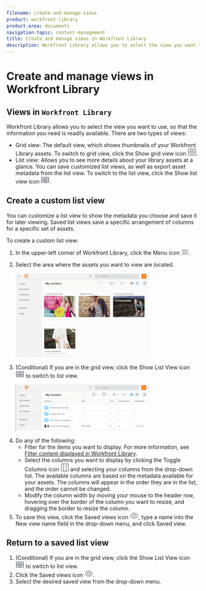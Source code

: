 ```yaml
---
filename: create-and-manage-views
product: workfront-library
product-area: documents
navigation-topic: content-management
title: Create and manage views in Workfront Library
description: Workfront Library allows you to select the view you want to use, so that the information you need is readily available. There are two types of views:
---
```


# Create and manage views in Workfront Library

## Views in `Workfront Library`

Workfront Library allows you to select the view you want to use, so that the information you need is readily available. There are two types of views:

<ul> 
 <li><span class="bold">Grid view</span><span class="bold">:</span> The default view, which shows thumbnails of your <span>Workfront Library</span> assets. To switch to grid view, click the <span class="bold">Show grid view</span> icon <img src="assets/grid-view-icon.png">.</li> 
 <li><span class="bold">List view</span><span class="bold">:</span> Allows you to see more details about your library assets at a glance. You can save customized list views, as well as export asset metadata from the list view. To switch to the list view, click the <span class="bold">Show list view</span> icon <img src="assets/list-view-icon.png">.</li> 
</ul>

## Create a custom list view

You can customize a list view to show the metadata you choose and save it for later viewing. Saved list views save a specific arrangement of columns for a specific set of assets.

To create a custom list view:

<ol> 
 <li value="1"> <p>In the upper-left corner of <span>Workfront Library</span>, click the <span class="bold">Menu</span> icon <img src="assets/library-menu-icon.png">.</p> </li> 
 <li value="2"> <p>Select the area where the assets you want to view are located.</p> <p> <img src="assets/grid-view-match-list-view-350x220.png" style="width: 350;height: 220;"> </p> </li> 
 <li value="3"> <p>(Conditional) If you are in the grid view, click the <span class="bold">Show List View</span> icon <img src="assets/list-view-icon.png"> to switch to list view.</p> <p> <img src="assets/list-view-350x121.png" style="width: 350;height: 121;"> </p> </li> 
 <li value="4">Do any of the following:
  <ul>
   <li>Filter for the items you want to display. For more information, see <a href="../../workfront-library/content-management/basics/filter-content-displayed.md" class="MCXref xref">Filter content displayed in Workfront Library</a>.</li>
   <li>Select the columns you want to display by clicking the <span class="bold">Toggle Columns</span> icon <img src="assets/columns-icon.png"> and selecting your columns from the drop-down list. The available columns are based on the metadata available for your assets. The columns will appear in the order they are in the list, and the order cannot be changed.</li>
   <li>Modify the column width by moving your mouse to the header row, hovering over the border of the column you want to resize, and dragging the border to resize the column.</li>
  </ul></li> 
 <li value="5">To save this view, click the <span class="bold">Saved views</span> icon <img src="assets/saved-views-icon.png">, type a name into the <span class="bold">New view name</span> field in the drop-down menu, and click <span class="bold">Saved view</span>.</li> 
</ol>

## Return to a saved list view

<ol> 
 <li value="1">(Conditional) If you are in the grid view, click the <span class="bold">Show List View</span> icon <img src="assets/list-view-icon.png"> to switch to list view.</li> 
 <li value="2">Click the <span class="bold">Saved views</span> icon <img src="assets/saved-views-icon.png">.</li> 
 <li value="3">Select the desired saved view from the drop-down menu.</li> 
</ol>

&nbsp;
